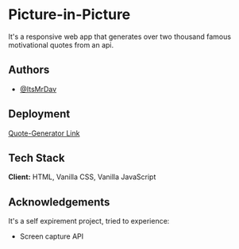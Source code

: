 # Picture-in-Picture

It's a responsive web app that generates over two thousand famous motivational quotes from an api.

## Authors

- [@ItsMrDav](https://www.github.com/ItsMrDav)


## Deployment


[Quote-Generator Link](https://itsmrdav.github.io/Quote-Generator/)
## Tech Stack

**Client:** HTML, Vanilla CSS, Vanilla JavaScript



## Acknowledgements

 It's a self expirement project, tried to experience:

 - Screen capture API

